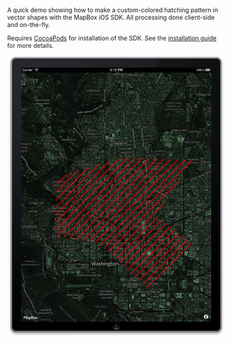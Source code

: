 A quick demo showing how to make a custom-colored hatching pattern in vector shapes with the MapBox iOS SDK. All processing done client-side and on-the-fly. 

Requires [CocoaPods](http://cocoapods.org) for installation of the SDK. See the [installation guide](http://mapbox.com/mapbox-ios-sdk/) for more details. 

![](screenshot.png)